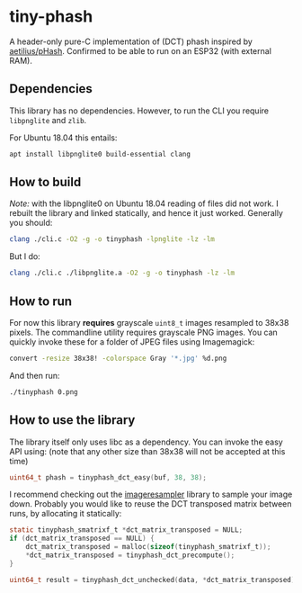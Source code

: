 # tiny-phash
A header-only pure-C implementation of (DCT) phash inspired by [aetilius/pHash](https://github.com/aetilius/pHash). Confirmed to be able to run on an ESP32 (with external RAM).

## Dependencies
This library has no dependencies. However, to run the CLI you require `libpnglite` and `zlib`.

For Ubuntu 18.04 this entails:
```bash
apt install libpnglite0 build-essential clang
```

## How to build
*Note:* with the libpnglite0 on Ubuntu 18.04 reading of files did not work. I rebuilt the library and linked statically, and hence it just worked. Generally you should:

```bash
clang ./cli.c -O2 -g -o tinyphash -lpnglite -lz -lm
```

But I do:
```bash
clang ./cli.c ./libpnglite.a -O2 -g -o tinyphash -lz -lm
```

## How to run
For now this library **requires** grayscale `uint8_t` images resampled to 38x38 pixels.
The commandline utility requires grayscale PNG images. You can quickly invoke these for a folder of JPEG files using Imagemagick:
```bash
convert -resize 38x38! -colorspace Gray '*.jpg' %d.png
```

And then run:

```bash
./tinyphash 0.png
```

## How to use the library
The library itself only uses libc as a dependency. You can invoke the easy API using: (note that any other size than 38x38 will not be accepted at this time)
```c
uint64_t phash = tinyphash_dct_easy(buf, 38, 38);
```
I recommend checking out the [imageresampler](https://github.com/rwohleb/imageresampler) library to sample your image down. Probably you would like to reuse the DCT transposed matrix between runs, by allocating it statically:

```c
static tinyphash_smatrixf_t *dct_matrix_transposed = NULL;
if (dct_matrix_transposed == NULL) {
    dct_matrix_transposed = malloc(sizeof(tinyphash_smatrixf_t));
    *dct_matrix_transposed = tinyphash_dct_precompute();
}

uint64_t result = tinyphash_dct_unchecked(data, *dct_matrix_transposed);
```
